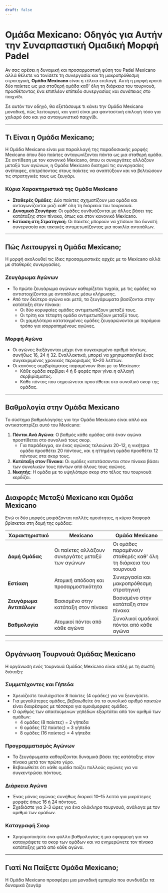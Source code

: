 ```yaml
---
draft: false
---
```

# Ομάδα Mexicano: Οδηγός για Αυτήν την Συναρπαστική Ομαδική Μορφή Padel

Αν σας αρέσει η δυναμική και προσαρμοστική φύση του Padel Mexicano αλλά θέλετε να τονίσετε τη συνεργασία και τη μακροπρόθεσμη στρατηγική, **Ομάδα Mexicano** είναι η τέλεια επιλογή. Αυτή η μορφή κρατά δύο παίκτες ως μια σταθερή ομάδα καθ' όλη τη διάρκεια του τουρνουά, προσθέτοντας ένα επιπλέον επίπεδο συνεργασίας και συνέπειας στο παιχνίδι.

Σε αυτόν τον οδηγό, θα εξετάσουμε τι κάνει την Ομάδα Mexicano μοναδική, πώς λειτουργεί, και γιατί είναι μια φανταστική επιλογή τόσο για χαλαρό όσο και για ανταγωνιστικό παιχνίδι.

---

## **Τι Είναι η Ομάδα Mexicano;**

Η Ομάδα Mexicano είναι μια παραλλαγή της παραδοσιακής μορφής Mexicano όπου δύο παίκτες ανταγωνίζονται πάντα ως μια σταθερή ομάδα. Σε αντίθεση με τον κανονικό Mexicano, όπου οι συνεργάτες αλλάζουν μεταξύ των αγώνων, η Ομάδα Mexicano διατηρεί τις συνεργασίες ανέπαφες, επιτρέποντας στους παίκτες να αναπτύξουν και να βελτιώσουν τις στρατηγικές τους ως ζευγάρι.

### **Κύρια Χαρακτηριστικά της Ομάδα Mexicano**
- **Σταθερές Ομάδες**: Δύο παίκτες σχηματίζουν μια ομάδα και ανταγωνίζονται μαζί καθ' όλη τη διάρκεια του τουρνουά.
- **Δυναμικά Ζευγάρια**: Οι ομάδες συνδυάζονται με άλλες βάσει της κατάταξης στον πίνακα, όπως και στον κανονικό Mexicano.
- **Εστίαση στη Στρατηγική**: Οι παίκτες μπορούν να χτίσουν πιο δυνατή συνεργασία και τακτικές αντιμετωπίζοντας μια ποικιλία αντιπάλων.

---

## **Πώς Λειτουργεί η Ομάδα Mexicano;**

Η μορφή ακολουθεί τις ίδιες προσαρμοστικές αρχές με το Mexicano αλλά με σταθερές συνεργασίες.

### **Ζευγάρωμα Αγώνων**
- Το πρώτο ζευγάρωμα αγώνων καθορίζεται τυχαία, με τις ομάδες να αντιστοιχίζονται με αντιπάλους μέσω κλήρωσης.
- Από τον δεύτερο αγώνα και μετά, τα ζευγάρωματα βασίζονται στην κατάταξη στον πίνακα:
  - Οι δύο κορυφαίες ομάδες αντιμετωπίζουν μεταξύ τους.
  - Οι τρίτη και τέταρτη ομάδα αντιμετωπίζουν μεταξύ τους.
  - Οι χαμηλότερα καταταγμένες ομάδες ζευγαρώνονται με παρόμοιο τρόπο για ισορροπημένους αγώνες.

### **Μορφή Αγώνα**
- Οι αγώνες διεξάγονται μέχρι ένα συγκεκριμένο αριθμό πόντων, συνήθως 16, 24 ή 32. Εναλλακτικά, μπορεί να χρησιμοποιηθεί ένας συγκεκριμένος χρονικός περιορισμός 10–20 λεπτών.
- Οι κανόνες σερβιρίσματος παραμένουν ίδιοι με το Mexicano:
  - Κάθε ομάδα σερβίρει 4 ή 6 φορές πριν γίνει η αλλαγή σερβιρίσματος.
  - Κάθε πόντος που σημειώνεται προστίθεται στο συνολικό σκορ της ομάδας.

---

## **Βαθμολογία στην Ομάδα Mexicano**

Το σύστημα βαθμολόγησης για την Ομάδα Mexicano είναι απλό και αντικατοπτρίζει αυτό του Mexicano:

1. **Πόντοι Ανά Αγώνα**: Ο βαθμός κάθε ομάδας από έναν αγώνα προστίθεται στο συνολικό τους σκορ.
   - Για παράδειγμα, αν ένας αγώνας τελειώνει 20–12, η νικήτρια ομάδα προσθέτει 20 πόντους, και η ηττημένη ομάδα προσθέτει 12 πόντους στα σκορ τους.
2. **Κατάταξη στον Πίνακα**: Οι ομάδες κατατάσσονται στον πίνακα βάσει των συνολικών τους πόντων από όλους τους αγώνες.
3. **Νικητής**: Η ομάδα με το υψηλότερο σκορ στο τέλος του τουρνουά κερδίζει.

---

## **Διαφορές Μεταξύ Mexicano και Ομάδα Mexicano**

Ενώ οι δύο μορφές μοιράζονται πολλές ομοιότητες, η κύρια διαφορά βρίσκεται στη δομή της ομάδας:

| **Χαρακτηριστικό**     | **Mexicano**                                     | **Ομάδα Mexicano**                                |
|-------------------------|-------------------------------------------------|---------------------------------------------------|
| **Δομή Ομάδας**        | Οι παίκτες αλλάζουν συνεργάτες μεταξύ των αγώνων | Οι ομάδες παραμένουν σταθερές καθ' όλη τη διάρκεια του τουρνουά |
| **Εστίαση**            | Ατομική απόδοση και προσαρμοστικότητα          | Συνεργασία και μακροπρόθεσμη στρατηγική           |
| **Ζευγάρωμα Αντιπάλων**| Βασισμένο στην κατάταξη στον πίνακα           | Βασισμένο στην κατάταξη στον πίνακα              |
| **Βαθμολογία**          | Ατομικοί πόντοι από κάθε αγώνα                 | Συνολικοί ομαδικοί πόντοι από κάθε αγώνα         |

---

## **Οργάνωση Τουρνουά Ομάδας Mexicano**

Η οργάνωση ενός τουρνουά Ομάδας Mexicano είναι απλή με τη σωστή διάταξη:

### **Συμμετέχοντες και Γήπεδα**
- Χρειάζεστε τουλάχιστον 8 παίκτες (4 ομάδες) για να ξεκινήσετε.
- Για μεγαλύτερες ομάδες, βεβαιωθείτε ότι το συνολικό αριθμό παικτών είναι διαιρέσιμος με τέσσερα για ομοιόμορφες ομάδες.
- Ο αριθμός των απαιτούμενων γηπέδων εξαρτάται από τον αριθμό των ομάδων:
  - 4 ομάδες (8 παίκτες) = 2 γήπεδα
  - 6 ομάδες (12 παίκτες) = 3 γήπεδα
  - 8 ομάδες (16 παίκτες) = 4 γήπεδα

### **Προγραμματισμός Αγώνων**
- Τα ζευγάρωματα καθορίζονται δυναμικά βάσει της κατάταξης στον πίνακα μετά τον πρώτο γύρο.
- Βεβαιωθείτε ότι κάθε ομάδα παίζει πολλούς αγώνες για να συγκεντρώσει πόντους.

### **Διάρκεια Αγώνα**
- Ένας μόνος αγώνας συνήθως διαρκεί 10–15 λεπτά για μικρότερες μορφές όπως 16 ή 24 πόντους.
- Σχεδιάστε για 2–3 ώρες για ένα ολόκληρο τουρνουά, ανάλογα με τον αριθμό των ομάδων.

### **Καταγραφή Σκορ**
- Χρησιμοποιήστε ένα φύλλο βαθμολογίας ή μια εφαρμογή για να καταγράφετε τα σκορ των ομάδων και να ενημερώνετε τον πίνακα κατάταξης μετά από κάθε αγώνα.

---

## **Γιατί Να Παίξετε Ομάδα Mexicano;**

Η Ομάδα Mexicano προσφέρει μια μοναδική εμπειρία που συνδυάζει τα δυναμικά ζευγάρ
